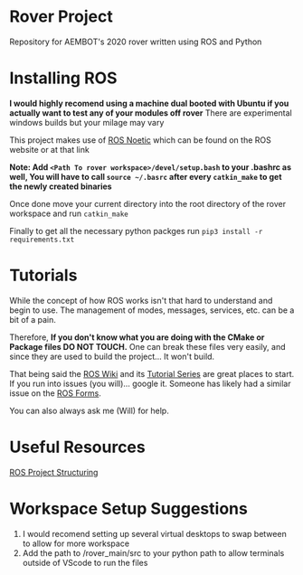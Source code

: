 # Rover Project

Repository for AEMBOT's 2020 rover written using ROS and Python

# Installing ROS

**I would highly recomend using a machine dual booted with Ubuntu if you actually want to test any of your modules off rover**
There are experimental windows builds but your milage may vary

This project makes use of [ROS Noetic](http://wiki.ros.org/noetic/Installation) which can be found on the ROS website or at that link

**Note: Add `<Path To rover workspace>/devel/setup.bash` to your .bashrc as well, You will have to call `source ~/.basrc` after every `catkin_make` to get the newly created binaries**

Once done move your current directory into the root directory of the rover workspace and run `catkin_make`

Finally to get all the necessary python packges run `pip3 install -r requirements.txt`

# Tutorials

While the concept of how ROS works isn't that hard to understand and begin to use. The management of modes, messages, services, etc. can be a bit of a pain. 

Therefore, 
**If you don't know what you are doing with the CMake or Package files DO NOT TOUCH.**
One can break these files very easily, and since they are used to build the project... It won't build.

That being said the [ROS Wiki](http://wiki.ros.org) and its [Tutorial Series](http://wiki.ros.org/ROS/Tutorials) are great places to start. If you run into issues (you will)... google it. Someone has likely had a similar issue on the [ROS Forms](https://answers.ros.org/questions/).

You can also always ask me (Will) for help.

# Useful Resources

[ROS Project Structuring](http://www.artificialhumancompanions.com/structure-python-based-ros-package/)

# Workspace Setup Suggestions

1. I would recomend setting up several virtual desktops to swap between to allow for more workspace
2. Add the path to /rover_main/src to your python path to allow terminals outside of VScode to run the files
